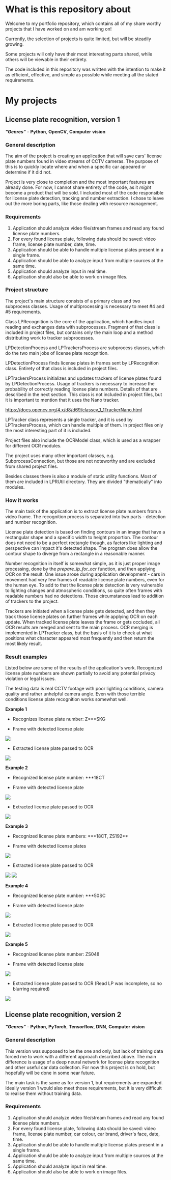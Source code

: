 # What is this repository about
Welcome to my portfolio repository, which contains all of my share worthy projects that I have worked on and am working on!

Currently, the selection of projects is quite limited, but will be steadily growing.  

Some projects will only have their most interesting parts shared, while others will be viewable in their entirety.

The code included in this repository was written with the intention to make it as efficient, effective, and simple as possible while meeting all the stated requirements.

# My projects
## License plate recognition, version 1
_**"Genres"**_ - **Python**, **OpenCV**, **Computer** **vision**
### General description

The aim of the project is creating an application that will save cars' license plate numbers found in video streams of CCTV cameras.
The purpose of this is to quickly locate where and when a specific car appeared or determine if it did not.

Project is very close to completion and the most important features are already done. 
For now, I cannot share entirety of the code, as it _might_ become a product that will be sold.
I included most of the code responsible for license plate detection, tracking and number extraction. 
I chose to leave out the more boring parts, like those dealing with resource management.


### Requirements
1. Application should analyze video file/stream frames and read any found license plate numbers.
2. For every found license plate, following data should be saved: video frame, license plate number, date, time.
3. Application should be able to handle multiple license plates present in a single frame.
4. Application should be able to analyze input from multiple sources at the same time.
5. Application should analyze input in real time.
6. Application should also be able to work on image files.

### Project structure
The project's main structure consists of a primary class and two subprocess classes.
Usage of multiprocessing is necessary to meet #4 and #5 requirements. 

Class LPRecognition is the core of the application, which handles input reading and exchanges data with subprocesses.
Fragment of that class is included in project files, but contains only the main loop and a method distributing work to tracker subprocesses.

LPDetectionProcess and LPTrackersProcess are subprocess classes, which do the two main jobs of license plate recognition.

LPDetectionProcess finds license plates in frames sent by LPRecognition class. Entirety of that class is included in project files.

LPTrackersProcess initializes and updates trackers of license plates found by LPDetectionProcess. 
Usage of trackers is necessary to increase the probability of correctly reading license plate numbers. 
Details of that are described in the next section.
This class is not included in project files, but it is important to mention that it uses the Nano tracker.

https://docs.opencv.org/4.x/d8/d69/classcv_1_1TrackerNano.html

LPTracker class represents a single tracker, and it is used by LPTrackersProcess, which can handle multiple of them.
In project files only the most interesting part of it is included.

Project files also include the OCRModel class, which is used as a wrapper for different OCR modules.

The project uses many other important classes, e.g. SubprocessConnection, but those are not noteworthy and are excluded from shared project files.

Besides classes there is also a module of static utility functions. Most of them are included in LPRUtil directory. They are divided "thematically" into modules.

### How it works

The main task of the application is to extract license plate numbers from a video frame. The recognition process is separated into two parts - detection and number recognition.

License plate detection is based on finding contours in an image that have a rectangular shape and a specific width to height proportion. 
The contour does not need to be a perfect rectangle though, as factors like lighting and perspective can impact it's detected shape.
The program does allow the contour shape to diverge from a rectangle in a reasonable manner.

Number recognition in itself is somewhat simple, as it is just proper image processing, done by the _prepare_lp_for_ocr_ function, and then applying OCR on the result.
One issue arose during application development - cars in movement had very few frames of readable license plate numbers, even for the human eye. 
To add to that the license plate detection is very vulnerable to lighting changes and atmospheric conditions, so quite often frames with readable numbers had no detections.
Those circumstances lead to addition of trackers to the project.

Trackers are initiated when a license plate gets detected, and then they track those license plates on further frames while applying OCR on each update. 
When tracked license plate leaves the frame or gets occluded, all OCR results are merged and sent to the main process. 
OCR merging is implemented in LPTracker class, but the basis of it is to check at what positions what character appeared most frequently and then return the most likely result.

### Result examples

Listed below are some of the results of the application's work. Recognized license plate numbers are shown partially to avoid any potential privacy violation or legal issues.

The testing data is real CCTV footage with poor lighting conditions, camera quality and rather unhelpful camera angle. 
Even with those terrible conditions license plate recognition works somewhat well.

**Example 1**

- Recognizes license plate number: Z***SKG

- Frame with detected license plate

![](example_images/LPRV1/ex1_frame.png)

- Extracted license plate passed to OCR

![](example_images/LPRV1/ex1_lp.png)


**Example 2**

- Recognized license plate number: \*\*\*18CT

- Frame with detected license plate

![](example_images/LPRV1/ex2_frame.png)

- Extracted license plate passed to OCR

![](example_images/LPRV1/ex2_lp.png)


**Example 3**

- Recognized license plate numbers: \*\*\*18CT, ZS192\*\*

- Frame with detected license plates

![](example_images/LPRV1/ex3_frame.png)

- Extracted license plate passed to OCR

![](example_images/LPRV1/ex3_lp1.png)
![](example_images/LPRV1/ex3_lp2.png)


**Example 4**

- Recognized license plate number: \*\*\*50SC

- Frame with detected license plate

![](example_images/LPRV1/ex4_frame.png)

- Extracted license plate passed to OCR

![](example_images/LPRV1/ex4_lp.png)


**Example 5**

- Recognized license plate number: ZS048 

- Frame with detected license plate

![](example_images/LPRV1/ex5_frame.png)

- Extracted license plate passed to OCR (Read LP was incomplete, so no blurring required)

![](example_images/LPRV1/ex5_lp.png)


## License plate recognition, version 2
_**"Genres"**_ - **Python**, **PyTorch**, **Tensorflow**, **DNN**, **Computer** **vision**
### General description

This version was supposed to be the one and only, but lack of training data forced me to work with a different approach described above.
The main difference is usage of a deep neural network for license plate recognition and other useful car data collection.
For now this project is on hold, but hopefully will be done in some near future.

The main task is the same as for version 1, but requirements are expanded. 
Ideally version 1 would also meet those requirements, but it is very difficult to realise them without training data.

### Requirements

1. Application should analyze video file/stream frames and read any found license plate numbers.
2. For every found license plate, following data should be saved: video frame, license plate number, car colour, car brand, driver's face, date, time.
3. Application should be able to handle multiple license plates present in a single frame.
4. Application should be able to analyze input from multiple sources at the same time.
5. Application should analyze input in real time.
6. Application should also be able to work on image files.
